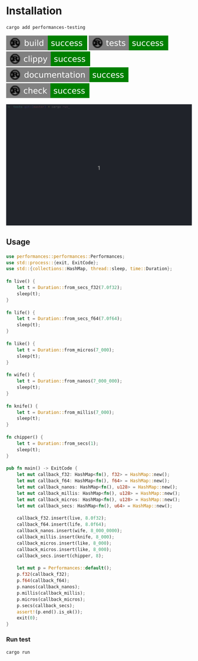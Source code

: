 # Installation

```bash
cargo add performances-testing
```

![build status](badges/build.svg) ![tests status](badges/tests.svg) ![clippy status](badges/clippy.svg) ![documenttion build](badges/documentation.svg) ![check status](badges/check.svg)





<img title="performances testing output" src="https://raw.githubusercontent.com/taishingi/performances-testing/master/perf-testing-take.gif" alt="performances-testing output" data-align="inline">

## Usage

```rust
use performances::performances::Performances;
use std::process::{exit, ExitCode};
use std::{collections::HashMap, thread::sleep, time::Duration};

fn live() {
    let t = Duration::from_secs_f32(7.0f32);
    sleep(t);
}

fn life() {
    let t = Duration::from_secs_f64(7.0f64);
    sleep(t);
}

fn like() {
    let t = Duration::from_micros(7_000);
    sleep(t);
}

fn wife() {
    let t = Duration::from_nanos(7_000_000);
    sleep(t);
}

fn knife() {
    let t = Duration::from_millis(7_000);
    sleep(t);
}

fn chipper() {
    let t = Duration::from_secs(1);
    sleep(t);
}

pub fn main() -> ExitCode {
    let mut callback_f32: HashMap<fn(), f32> = HashMap::new();
    let mut callback_f64: HashMap<fn(), f64> = HashMap::new();
    let mut callback_nanos: HashMap<fn(), u128> = HashMap::new();
    let mut callback_millis: HashMap<fn(), u128> = HashMap::new();
    let mut callback_micros: HashMap<fn(), u128> = HashMap::new();
    let mut callback_secs: HashMap<fn(), u64> = HashMap::new();

    callback_f32.insert(live, 8.0f32);
    callback_f64.insert(life, 8.0f64);
    callback_nanos.insert(wife, 8_000_0000);
    callback_millis.insert(knife, 8_000);
    callback_micros.insert(like, 8_000);
    callback_micros.insert(like, 8_000);
    callback_secs.insert(chipper, 8);

    let mut p = Performances::default();
    p.f32(callback_f32);
    p.f64(callback_f64);
    p.nanos(callback_nanos);
    p.millis(callback_millis);
    p.micros(callback_micros);
    p.secs(callback_secs);
    assert!(p.end().is_ok());
    exit(0);
}
```

### Run test

```bash
cargo run     
```

